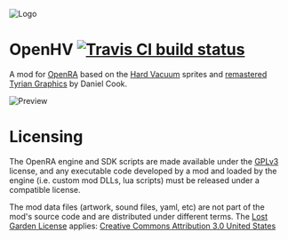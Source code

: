 ![Logo](https://github.com/Mailaender/OpenHV/blob/master/mods/hv/logo.png?raw=true)
# OpenHV [![Travis CI build status](https://travis-ci.com/OpenHV/OpenHV.svg?branch=master)](https://travis-ci.com/github/OpenHV/OpenHV)

A mod for [OpenRA](http://www.openra.net) based on the [Hard Vacuum](https://lostgarden.home.blog/2005/03/27/game-post-mortem-hard-vacuum/) sprites and [remastered Tyrian Graphics](https://lostgarden.home.blog/2007/04/05/free-game-graphics-tyrian-ships-and-tiles/) by Daniel Cook.

![Preview](https://github.com/Mailaender/OpenHV/blob/master/mods/hv/preview.png?raw=true)

# Licensing

The OpenRA engine and SDK scripts are made available under the [GPLv3](https://github.com/OpenRA/OpenRA/blob/bleed/COPYING) license, and any executable code developed by a mod and loaded by the engine (i.e. custom mod DLLs, lua scripts) must be released under a compatible license.

The mod data files (artwork, sound files, yaml, etc) are not part of the mod's source code and are distributed under different terms. The [Lost Garden License](https://lostgarden.home.blog/2007/03/15/lost-garden-license/) applies: [Creative Commons Attribution 3.0 United States](https://creativecommons.org/licenses/by/3.0/us/)
